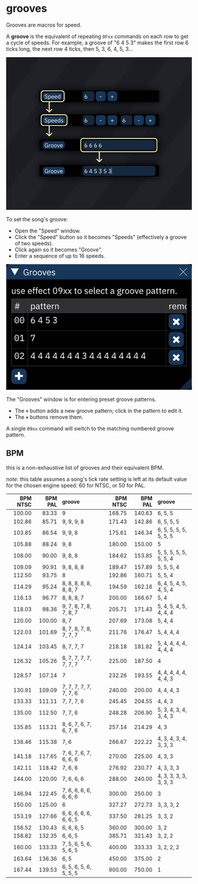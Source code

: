 # grooves

Grooves are macros for speed.

A **groove** is the equivalent of repeating `0Fxx` commands on each row to get a cycle of speeds. For example, a groove of "6 4 5 3" makes the first row 6 ticks long, the next row 4 ticks, then 5, 3, 6, 4, 5, 3...


![groove](groove.png)

To set the song's groove:
- Open the "Speed" window.
- Click the "Speed" button so it becomes "Speeds" (effectively a groove of two speeds).
- Click again so it becomes "Groove".
- Enter a sequence of up to 16 speeds.


![groove patterns](grooves.png)

The "Grooves" window is for entering preset groove patterns.
- The **`+`** button adds a new groove pattern; click in the pattern to edit it.
- The **`×`** buttons remove them.

A single `09xx` command will switch to the matching numbered groove pattern.

## BPM

this is a non-exhaustive list of grooves and their equivalent BPM.

_note:_ this table assumes a song's tick rate setting is left at its default value for the chosen engine speed: 60 for NTSC, or 50 for PAL.

BPM NTSC | BPM PAL | groove                 | | BPM NTSC | BPM PAL | groove
--------:|--------:|:-----------------------|-|---------:|--------:|:----------------------
  100.00 |   83.33 | 9                      | |   168.75 |  140.63 | 6, 5, 5
  102.86 |   85.71 | 9, 9, 9, 8             | |   171.43 |  142.86 | 6, 5, 5, 5
  103.85 |   86.54 | 9, 9, 8                | |   175.61 |  146.34 | 6, 5, 5, 5, 5, 5, 5, 5
  105.88 |   88.24 | 9, 8                   | |   180.00 |  150.00 | 5
  108.00 |   90.00 | 9, 8, 8                | |   184.62 |  153.85 | 5, 5, 5, 5, 5, 5, 5, 4
  109.09 |   90.91 | 9, 8, 8, 8             | |   189.47 |  157.89 | 5, 5, 5, 4
  112.50 |   93.75 | 8                      | |   192.86 |  160.71 | 5, 5, 4
  114.29 |   95.24 | 8, 8, 8, 8, 8, 8, 8, 7 | |   194.59 |  162.16 | 6, 4, 5, 4, 5, 4, 5, 4
  116.13 |   96.77 | 8, 8, 8, 7             | |   200.00 |  166.67 | 5, 4
  118.03 |   98.36 | 9, 7, 8, 7, 8, 7, 8, 7 | |   205.71 |  171.43 | 5, 4, 5, 4, 5, 4, 4, 4
  120.00 |  100.00 | 8, 7                   | |   207.69 |  173.08 | 5, 4, 4
  122.03 |  101.69 | 8, 7, 8, 7, 8, 7, 7, 7 | |   211.76 |  176.47 | 5, 4, 4, 4
  124.14 |  103.45 | 8, 7, 7, 7             | |   218.18 |  181.82 | 5, 4, 4, 4, 4, 4, 4, 4
  126.32 |  105.26 | 8, 7, 7, 7, 7, 7, 7, 7 | |   225.00 |  187.50 | 4
  128.57 |  107.14 | 7                      | |   232.26 |  193.55 | 4, 4, 4, 4, 4, 4, 4, 3
  130.91 |  109.09 | 7, 7, 7, 7, 7, 7, 7, 6 | |   240.00 |  200.00 | 4, 4, 4, 3
  133.33 |  111.11 | 7, 7, 7, 6             | |   245.45 |  204.55 | 4, 4, 3
  135.00 |  112.50 | 7, 7, 6                | |   248.28 |  206.90 | 5, 3, 4, 3, 4, 3, 4, 3
  135.85 |  113.21 | 8, 6, 7, 6, 7, 6, 7, 6 | |   257.14 |  214.29 | 4, 3
  138.46 |  115.38 | 7, 6                   | |   266.67 |  222.22 | 4, 3, 4, 3, 4, 3, 3, 3
  141.18 |  117.65 | 7, 6, 7, 6, 7, 6, 6, 6 | |   270.00 |  225.00 | 4, 3, 3
  142.11 |  118.42 | 7, 6, 6                | |   276.92 |  230.77 | 4, 3, 3, 3
  144.00 |  120.00 | 7, 6, 6, 6             | |   288.00 |  240.00 | 4, 3, 3, 3, 3, 3, 3, 3
  146.94 |  122.45 | 7, 6, 6, 6, 6, 6, 6, 6 | |   300.00 |  250.00 | 3
  150.00 |  125.00 | 6                      | |   327.27 |  272.73 | 3, 3, 3, 2
  153.19 |  127.66 | 6, 6, 6, 6, 6, 6, 6, 5 | |   337.50 |  281.25 | 3, 3, 2
  156.52 |  130.43 | 6, 6, 6, 5             | |   360.00 |  300.00 | 3, 2
  158.82 |  132.35 | 6, 6, 5                | |   385.71 |  321.43 | 3, 2, 2
  160.00 |  133.33 | 7, 5, 6, 5, 6, 5, 6, 5 | |   400.00 |  333.33 | 3, 2, 2, 2
  163.64 |  136.36 | 6, 5                   | |   450.00 |  375.00 | 2
  167.44 |  139.53 | 6, 5, 6, 5, 6, 5, 5, 5 | |   900.00 |  750.00 | 1 
